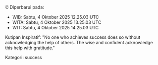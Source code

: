 ⏰ Diperbarui pada:
- WIB: Sabtu, 4 Oktober 2025 12.25.03 UTC
- WITA: Sabtu, 4 Oktober 2025 13.25.03 UTC
- WIT: Sabtu, 4 Oktober 2025 14.25.03 UTC

Kutipan Inspiratif:
"No one who achieves success does so without acknowledging the help of others. The wise and confident acknowledge this help with gratitude."


Kategori: success

